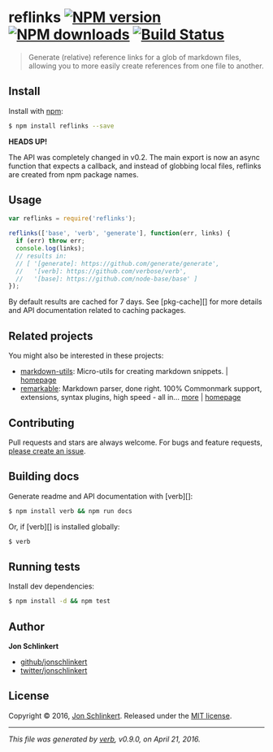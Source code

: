 # reflinks [![NPM version](https://img.shields.io/npm/v/reflinks.svg?style=flat)](https://www.npmjs.com/package/reflinks) [![NPM downloads](https://img.shields.io/npm/dm/reflinks.svg?style=flat)](https://npmjs.org/package/reflinks) [![Build Status](https://img.shields.io/travis/jonschlinkert/reflinks.svg?style=flat)](https://travis-ci.org/jonschlinkert/reflinks)

> Generate (relative) reference links for a glob of markdown files, allowing you to more easily create references from one file to another.

## Install

Install with [npm](https://www.npmjs.com/):

```sh
$ npm install reflinks --save
```

**HEADS UP!**

The API was completely changed in v0.2. The main export is now an async function that expects a callback, and instead of globbing local files, reflinks are created from npm package names.

## Usage

```js
var reflinks = require('reflinks');

reflinks(['base', 'verb', 'generate'], function(err, links) {
  if (err) throw err;
  console.log(links);
  // results in:
  // [ '[generate]: https://github.com/generate/generate',
  //   '[verb]: https://github.com/verbose/verb',
  //   '[base]: https://github.com/node-base/base' ]
});
```

By default results are cached for 7 days. See [pkg-cache][] for more details and API documentation related to caching packages.

## Related projects

You might also be interested in these projects:

* [markdown-utils](https://www.npmjs.com/package/markdown-utils): Micro-utils for creating markdown snippets. | [homepage](https://github.com/jonschlinkert/markdown-utils)
* [remarkable](https://www.npmjs.com/package/remarkable): Markdown parser, done right. 100% Commonmark support, extensions, syntax plugins, high speed - all in… [more](https://www.npmjs.com/package/remarkable) | [homepage](https://github.com/jonschlinkert/remarkable)

## Contributing

Pull requests and stars are always welcome. For bugs and feature requests, [please create an issue](https://github.com/jonschlinkert/reflinks/issues/new).

## Building docs

Generate readme and API documentation with [verb][]:

```sh
$ npm install verb && npm run docs
```

Or, if [verb][] is installed globally:

```sh
$ verb
```

## Running tests

Install dev dependencies:

```sh
$ npm install -d && npm test
```

## Author

**Jon Schlinkert**

* [github/jonschlinkert](https://github.com/jonschlinkert)
* [twitter/jonschlinkert](http://twitter.com/jonschlinkert)

## License

Copyright © 2016, [Jon Schlinkert](https://github.com/jonschlinkert).
Released under the [MIT license](https://github.com/jonschlinkert/reflinks/blob/master/LICENSE).

***

_This file was generated by [verb](https://github.com/verbose/verb), v0.9.0, on April 21, 2016._